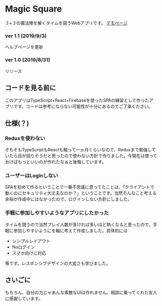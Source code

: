 # Magic Square
３×３の魔法陣を解くタイムを競うWebアプリです。
[デモページ](https://magic-square.firebaseapp.com/)

### ver 1.1 (2019/9/3)
ヘルプページを更新

### ver 1.0 (2019/8/31)
リリース

## コードを見る前に
このアプリはTypeScript+React+Firebaseを使ったSPAの練習として作ったアプリです。コードは参考にならない可能性が十分にあるのでご了承ください。

## 仕様(？)

### Reduxを使わない
そもそもTypeScriptもReactも触って一ヵ月くらいなので、Reduxまで勉強していたら目が回りそうだと思ったので使わない方針で作りました。今現在は使っておけばもっといいのが作れたなぁと後悔しています。

### ユーザーはLoginしない
SPAを初めて作るということで一番不思議に思ってたことは、「クライアントで動くのにセキュリティ大丈夫なのか？」ということです。当然そんなこと考える余裕が作成中にはなかったので、ログインしない方針にしました。

### 手軽に参加しやすいようなアプリにしたかった
タイムを競うので当然プレイ人数が多ければ多いほど熱くなると思ったので、手軽に参加しやすいようにを軸に考えて作成しました。具体的には

- シンプルレイアウト
- Noログイン
- スマホ向けに対応

等です。レスポンシブデザインの大変さも学びました。

## さいごに
もちろん、自分の力じゃあんな素敵なUIは作れません。相談に乗ってくれた友人に感謝しています。

